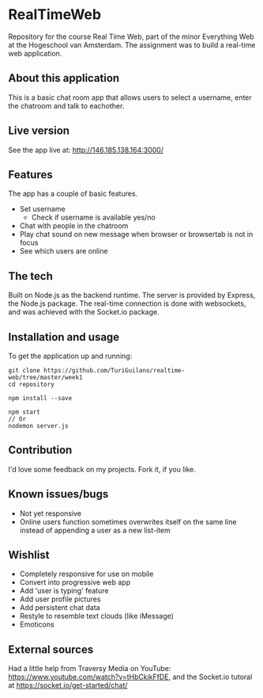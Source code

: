 # RealTimeWeb
Repository for the course Real Time Web, part of the minor Everything Web at the Hogeschool van Amsterdam.
The assignment was to build a real-time web application.

## About this application
This is a basic chat room app that allows users to select a username, enter the chatroom and talk to eachother.

## Live version
See the app live at: http://146.185.138.164:3000/

## Features
The app has a couple of basic features.
* Set username
  * Check if username is available yes/no
* Chat with people in the chatroom
* Play chat sound on new message when browser or browsertab is not in focus
* See which users are online

## The tech
Built on Node.js as the backend runtime.
The server is provided by Express, the Node.js package.
The real-time connection is done with websockets, and was achieved with the Socket.io package.

## Installation and usage
To get the application up and running:

```
git clone https://github.com/TuriGuilano/realtime-web/tree/master/week1
cd repository

npm install --save

npm start
// Or
nodemon server.js
```

## Contribution
I'd love some feedback on my projects. Fork it, if you like.

## Known issues/bugs
* Not yet responsive
* Online users function sometimes overwrites itself on the same line instead of appending a user as a new list-item

## Wishlist
* Completely responsive for use on mobile
* Convert into progressive web app
* Add 'user is typing' feature
* Add user profile pictures
* Add persistent chat data
* Restyle to resemble text clouds (like iMessage)
* Emoticons

## External sources
Had a little help from Traversy Media on YouTube: https://www.youtube.com/watch?v=tHbCkikFfDE,
and the Socket.io tutoral at https://socket.io/get-started/chat/
